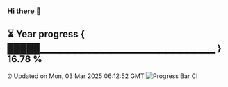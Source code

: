 ### Hi there 👋
⏳ Year progress { █████▁▁▁▁▁▁▁▁▁▁▁▁▁▁▁▁▁▁▁▁▁▁▁▁▁ } 16.78 %
---
⏰ Updated on Mon, 03 Mar 2025 06:12:52 GMT
![Progress Bar CI](https://github.com/Moyi321/Moyi321/workflows/Progress%20Bar%20CI/badge.svg)
